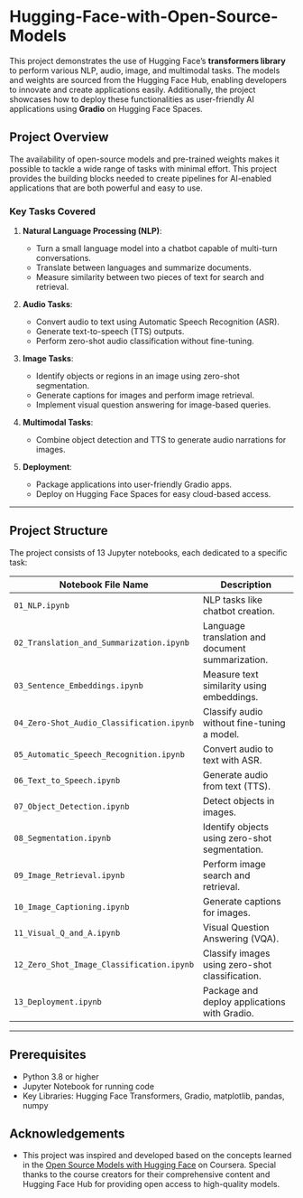 # Hugging-Face-with-Open-Source-Models

This project demonstrates the use of Hugging Face’s **transformers library** to perform various NLP, audio, image, and multimodal tasks. The models and weights are sourced from the Hugging Face Hub, enabling developers to innovate and create applications easily. Additionally, the project showcases how to deploy these functionalities as user-friendly AI applications using **Gradio** on Hugging Face Spaces.

## Project Overview

The availability of open-source models and pre-trained weights makes it possible to tackle a wide range of tasks with minimal effort. This project provides the building blocks needed to create pipelines for AI-enabled applications that are both powerful and easy to use.

### Key Tasks Covered

1. **Natural Language Processing (NLP)**:  
   - Turn a small language model into a chatbot capable of multi-turn conversations.
   - Translate between languages and summarize documents.
   - Measure similarity between two pieces of text for search and retrieval.

2. **Audio Tasks**:  
   - Convert audio to text using Automatic Speech Recognition (ASR).
   - Generate text-to-speech (TTS) outputs.
   - Perform zero-shot audio classification without fine-tuning.

3. **Image Tasks**:  
   - Identify objects or regions in an image using zero-shot segmentation.
   - Generate captions for images and perform image retrieval.
   - Implement visual question answering for image-based queries.

4. **Multimodal Tasks**:  
   - Combine object detection and TTS to generate audio narrations for images.

5. **Deployment**:  
   - Package applications into user-friendly Gradio apps.
   - Deploy on Hugging Face Spaces for easy cloud-based access.

---

## Project Structure

The project consists of 13 Jupyter notebooks, each dedicated to a specific task:

| Notebook File Name                        | Description                                              |
|-------------------------------------------|----------------------------------------------------------|
| `01_NLP.ipynb`                            | NLP tasks like chatbot creation.                        |
| `02_Translation_and_Summarization.ipynb`  | Language translation and document summarization.         |
| `03_Sentence_Embeddings.ipynb`            | Measure text similarity using embeddings.                |
| `04_Zero-Shot_Audio_Classification.ipynb` | Classify audio without fine-tuning a model.              |
| `05_Automatic_Speech_Recognition.ipynb`   | Convert audio to text with ASR.                         |
| `06_Text_to_Speech.ipynb`                 | Generate audio from text (TTS).                         |
| `07_Object_Detection.ipynb`               | Detect objects in images.                               |
| `08_Segmentation.ipynb`                   | Identify objects using zero-shot segmentation.          |
| `09_Image_Retrieval.ipynb`                | Perform image search and retrieval.                     |
| `10_Image_Captioning.ipynb`               | Generate captions for images.                           |
| `11_Visual_Q_and_A.ipynb`                 | Visual Question Answering (VQA).                        |
| `12_Zero_Shot_Image_Classification.ipynb` | Classify images using zero-shot classification.          |
| `13_Deployment.ipynb`                     | Package and deploy applications with Gradio.            |

---

## Prerequisites

- Python 3.8 or higher
- Jupyter Notebook for running code
- Key Libraries: Hugging Face Transformers, Gradio, matplotlib, pandas, numpy

## Acknowledgements

- This project was inspired and developed based on the concepts learned in the [Open Source Models with Hugging Face](https://www.coursera.org/projects/open-source-models-with-hugging-face) on Coursera. Special thanks to the course creators for their comprehensive content and Hugging Face Hub for providing open access to high-quality models.

